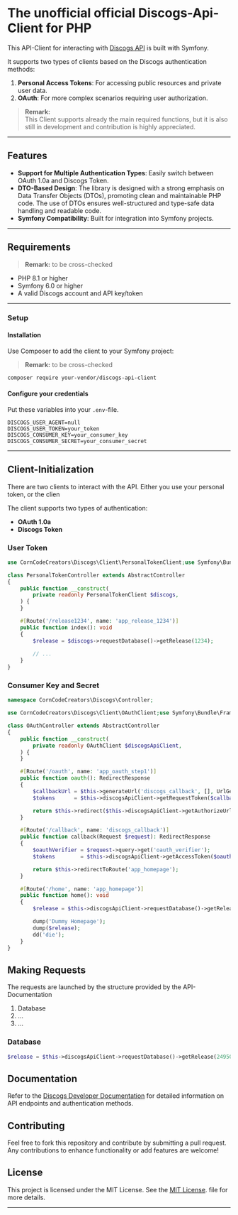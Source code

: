 # The unofficial official Discogs-Api-Client for PHP

This API-Client for interacting with [Discogs API](https://www.discogs.com/developers/) is built with Symfony. 

It supports two types of clients based on the Discogs authentication methods:
1. **Personal Access Tokens**: For accessing public resources and private user data.
2. **OAuth**: For more complex scenarios requiring user authorization.

> **Remark:**  
> This Client supports already the main required functions, but it is also still in development and contribution is highly appreciated.

---

## Features

- **Support for Multiple Authentication Types**: Easily switch between OAuth 1.0a and Discogs Token.
- **DTO-Based Design**: The library is designed with a strong emphasis on Data Transfer Objects (DTOs), promoting clean and maintainable PHP code. The use of DTOs ensures well-structured and type-safe data handling and readable code.
- **Symfony Compatibility**: Built for integration into Symfony projects.

---

## Requirements

> **Remark:** to be cross-checked

- PHP 8.1 or higher
- Symfony 6.0 or higher
- A valid Discogs account and API key/token

---

### Setup
#### Installation

Use Composer to add the client to your Symfony project:

> **Remark:** to be cross-checked
```bash
composer require your-vendor/discogs-api-client
```

#### Configure your credentials
Put these variables into your `.env`-file.
```env
DISCOGS_USER_AGENT=null
DISCOGS_USER_TOKEN=your_token
DISCOGS_CONSUMER_KEY=your_consumer_key
DISCOGS_CONSUMER_SECRET=your_consumer_secret
```
---

## Client-Initialization
There are two clients to interact with the API. Either you use your personal token, or the clien

The client supports two types of authentication:

- **OAuth 1.0a**
- **Discogs Token**
### User Token

```php
use CornCodeCreators\Discogs\Client\PersonalTokenClient;use Symfony\Bundle\FrameworkBundle\Controller\AbstractController;use Symfony\Component\Routing\Attribute\Route;

class PersonalTokenController extends AbstractController
{
    public function __construct(
        private readonly PersonalTokenClient $discogs,
    ) {
    }

    #[Route('/release1234', name: 'app_release_1234')]
    public function index(): void
    {
        $release = $discogs->requestDatabase()->getRelease(1234);
        
        // ...
    }
}
```

### Consumer Key and Secret

```php
namespace CornCodeCreators\Discogs\Controller;

use CornCodeCreators\Discogs\Client\OAuthClient;use Symfony\Bundle\FrameworkBundle\Controller\AbstractController;use Symfony\Component\HttpFoundation\RedirectResponse;use Symfony\Component\HttpFoundation\Request;use Symfony\Component\Routing\Attribute\Route;use Symfony\Component\Routing\Generator\UrlGeneratorInterface;

class OAuthController extends AbstractController
{
    public function __construct(
        private readonly OAuthClient $discogsApiClient,
    ) {
    }

    #[Route('/oauth', name: 'app_oauth_step1')]
    public function oauth(): RedirectResponse
    {
        $callbackUrl = $this->generateUrl('discogs_callback', [], UrlGeneratorInterface::ABSOLUTE_URL);
        $tokens      = $this->discogsApiClient->getRequestToken($callbackUrl);

        return $this->redirect($this->discogsApiClient->getAuthorizeUrl());
    }

    #[Route('/callback', name: 'discogs_callback')]
    public function callback(Request $request): RedirectResponse
    {
        $oauthVerifier = $request->query->get('oauth_verifier');
        $tokens        = $this->discogsApiClient->getAccessToken($oauthVerifier);

        return $this->redirectToRoute('app_homepage');
    }

    #[Route('/home', name: 'app_homepage')]
    public function home(): void
    {
        $release = $this->discogsApiClient->requestDatabase()->getRelease(249504);

        dump('Dummy Homepage');
        dump($release);
        dd('die');
    }
}
```

## Making Requests
The requests are launched by the structure provided by the API-Documentation

1) Database
2) ...
3) ...

### Database

```php
$release = $this->discogsApiClient->requestDatabase()->getRelease(249504);
```

## Documentation

Refer to the [Discogs Developer Documentation](https://www.discogs.com/developers/#page:authentication) for detailed information on API endpoints and authentication methods.

## Contributing

Feel free to fork this repository and contribute by submitting a pull request. Any contributions to enhance functionality or add features are welcome!

## License

This project is licensed under the MIT License. See the [MIT License](LICENSE). file for more details.

---